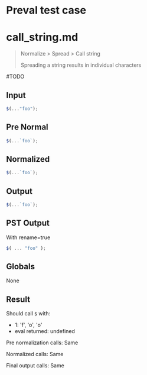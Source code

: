 # Preval test case

# call_string.md

> Normalize > Spread > Call string
>
> Spreading a string results in individual characters

#TODO

## Input

`````js filename=intro
$(..."foo");
`````

## Pre Normal


`````js filename=intro
$(...`foo`);
`````

## Normalized


`````js filename=intro
$(...`foo`);
`````

## Output


`````js filename=intro
$(...`foo`);
`````

## PST Output

With rename=true

`````js filename=intro
$( ... "foo" );
`````

## Globals

None

## Result

Should call `$` with:
 - 1: 'f', 'o', 'o'
 - eval returned: undefined

Pre normalization calls: Same

Normalized calls: Same

Final output calls: Same
